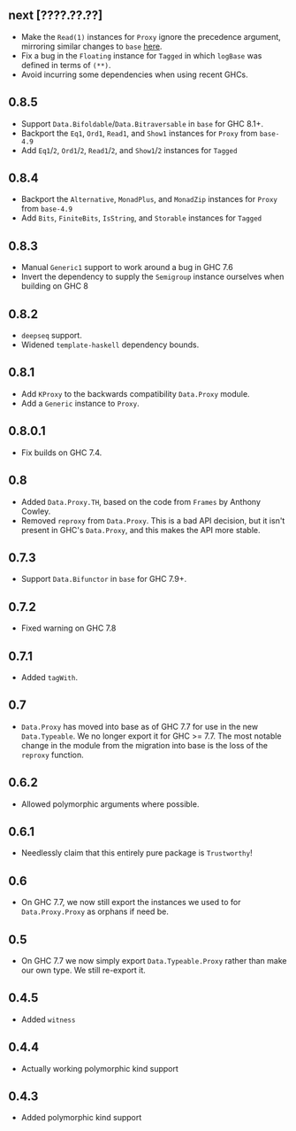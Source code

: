 next [????.??.??]
-----------------
* Make the `Read(1)` instances for `Proxy` ignore the precedence argument,
  mirroring similar changes to `base`
  [here](http://git.haskell.org/ghc.git/commitdiff/8fd959998e900dffdb7f752fcd42df7aaedeae6e).
* Fix a bug in the `Floating` instance for `Tagged` in which `logBase` was
  defined in terms of `(**)`.
* Avoid incurring some dependencies when using recent GHCs.

0.8.5
-----
* Support `Data.Bifoldable`/`Data.Bitraversable` in `base` for GHC 8.1+.
* Backport the `Eq1`, `Ord1`, `Read1`, and `Show1` instances for `Proxy` from `base-4.9`
* Add `Eq1`/`2`, `Ord1`/`2`, `Read1`/`2`, and `Show1`/`2` instances for `Tagged`

0.8.4
-----
* Backport the `Alternative`, `MonadPlus`, and `MonadZip` instances for `Proxy` from `base-4.9`
* Add `Bits`, `FiniteBits`, `IsString`, and `Storable` instances for `Tagged`

0.8.3
-----
* Manual `Generic1` support to work around a bug in GHC 7.6
* Invert the dependency to supply the `Semigroup` instance ourselves when building on GHC 8

0.8.2
-------
* `deepseq` support.
* Widened `template-haskell` dependency bounds.

0.8.1
-----
* Add `KProxy` to the backwards compatibility `Data.Proxy` module.
* Add a `Generic` instance to `Proxy`.

0.8.0.1
-------
* Fix builds on GHC 7.4.

0.8
---
* Added `Data.Proxy.TH`, based on the code from `Frames` by Anthony Cowley.
* Removed `reproxy` from `Data.Proxy`. This is a bad API decision, but it isn't present in GHC's `Data.Proxy`, and this makes the API more stable.

0.7.3
---
* Support `Data.Bifunctor` in `base` for GHC 7.9+.

0.7.2
-----
* Fixed warning on GHC 7.8

0.7.1
-----
* Added `tagWith`.

0.7
---
* `Data.Proxy` has moved into base as of GHC 7.7 for use in the new `Data.Typeable`. We no longer export
  it for GHC >= 7.7. The most notable change in the module from the migration into base is the loss of
  the `reproxy` function.

0.6.2
-----
* Allowed polymorphic arguments where possible.

0.6.1
-----
* Needlessly claim that this entirely pure package is `Trustworthy`!

0.6
---
* On GHC 7.7, we now still export the instances we used to for `Data.Proxy.Proxy` as orphans if need be.

0.5
---
* On GHC 7.7 we now simply export `Data.Typeable.Proxy` rather than make our own type. We still re-export it.

0.4.5
-----
* Added `witness`

0.4.4
-----
* Actually working polymorphic kind support

0.4.3
-----
* Added polymorphic kind support
